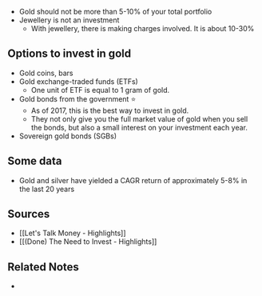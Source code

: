 - Gold should not be more than 5-10% of your total portfolio
- Jewellery is not an investment
	- With jewellery, there is making charges involved. It is about 10-30%

## Options to invest in gold
- Gold coins, bars
- Gold exchange-traded funds (ETFs)
	- One unit of ETF is equal to 1 gram of gold.
- Gold bonds from the government ⭐️
	- As of 2017, this is the best way to invest in gold.
	- They not only give you the full market value of gold when you sell the bonds, but also a small interest on your investment each year.
- Sovereign gold bonds (SGBs)

## Some data
- Gold and silver have yielded a CAGR return of approximately 5-8% in the last 20 years

## Sources
- [[Let's Talk Money - Highlights]]
- [[(Done) The Need to Invest - Highlights]]

## Related Notes
- 